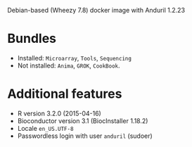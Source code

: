 Debian-based (Wheezy 7.8) docker image with Anduril 1.2.23

# Bundles

* Installed: `Microarray`, `Tools`, `Sequencing`
* Not installed: `Anima`, `GROK`, `CookBook`.

# Additional features

* R version 3.2.0 (2015-04-16)
* Bioconductor version 3.1 (BiocInstaller 1.18.2)
* Locale `en_US.UTF-8`
* Passwordless login with user `anduril` (sudoer)

